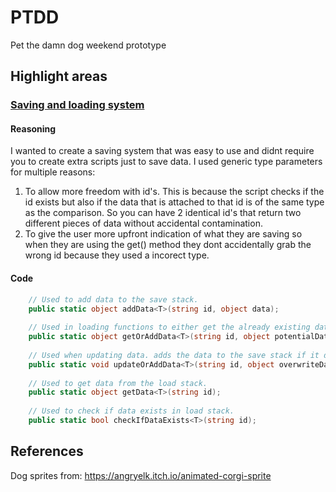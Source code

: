 # PTDD
Pet the damn dog weekend prototype


## Highlight areas
### [Saving and loading system](https://github.com/lukewhitingdev/PTDD/blob/main/Pet-the-damn-dog/Assets/SaveManager.cs)
#### Reasoning
I wanted to create a saving system that was easy to use and didnt require you to create extra scripts just to save data.
I used generic type parameters for multiple reasons:
  1. To allow more freedom with id's. This is because the script checks if the id exists but also if the data that is attached to that id is of the same type as the comparison. So      you can have 2 identical id's that return two different pieces of data without accidental contamination.
  2. To give the user more upfront indication of what they are saving so when they are using the get() method they dont accidentally grab the wrong id because they used a incorect      type.
#### Code
```C#
    // Used to add data to the save stack.
    public static object addData<T>(string id, object data);
    
    // Used in loading functions to either get the already existing data or add it to be saved if it doesnt exist.
    public static object getOrAddData<T>(string id, object potentialData);
    
    // Used when updating data. adds the data to the save stack if it doesnt already exist from the load stack.
    public static void updateOrAddData<T>(string id, object overwriteData);
    
    // Used to get data from the load stack.
    public static object getData<T>(string id);
    
    // Used to check if data exists in load stack.
    public static bool checkIfDataExists<T>(string id);
```


## References
Dog sprites from: https://angryelk.itch.io/animated-corgi-sprite
